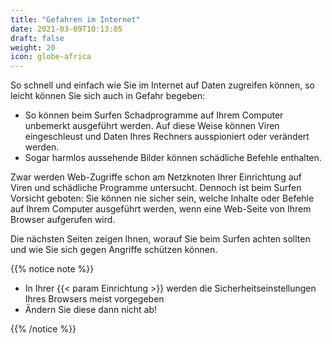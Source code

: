 ```yaml
---
title: "Gefahren im Internet"
date: 2021-03-09T10:13:05
draft: false
weight: 20
icon: globe-africa
---
```

So schnell und einfach wie Sie im Internet auf Daten zugreifen können, so leicht können Sie sich auch in Gefahr begeben:

- So können beim Surfen Schadprogramme auf Ihrem Computer unbemerkt ausgeführt werden. Auf diese Weise können Viren eingeschleust und Daten Ihres Rechners ausspioniert oder verändert werden.
- Sogar harmlos aussehende Bilder können schädliche Befehle enthalten.

Zwar werden Web-Zugriffe schon am Netzknoten Ihrer Einrichtung auf Viren und schädliche Programme untersucht. Dennoch ist beim Surfen Vorsicht geboten: Sie können nie sicher sein, welche Inhalte oder Befehle auf Ihrem Computer ausgeführt werden, wenn eine Web-Seite von Ihrem Browser aufgerufen wird.

Die nächsten Seiten zeigen Ihnen, worauf Sie beim Surfen achten sollten und wie Sie sich gegen Angriffe schützen können.

{{% notice note %}}

- In Ihrer {{< param Einrichtung >}} werden die Sicherheitseinstellungen Ihres Browsers meist vorgegeben
- Ändern Sie diese dann nicht ab!

{{% /notice %}}